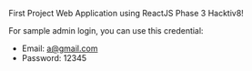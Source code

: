 First Project Web Application using ReactJS Phase 3 Hacktiv8!

For sample admin login, you can use this credential:
- Email: a@gmail.com
- Password: 12345
